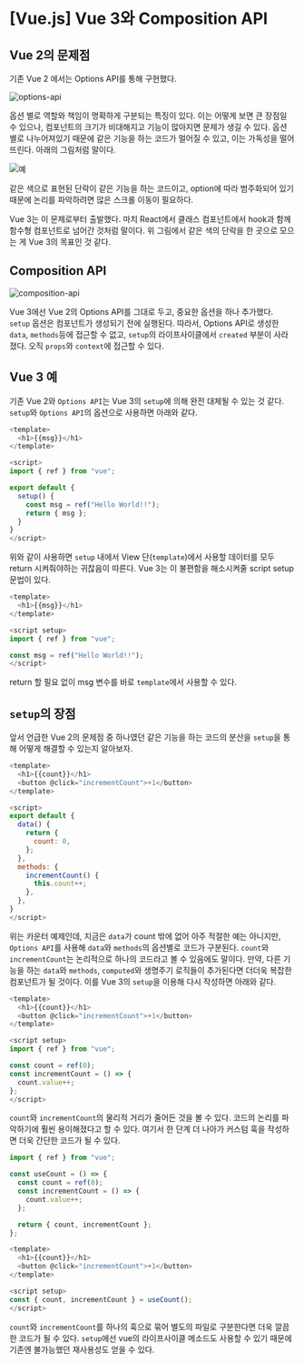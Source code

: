 # [Vue.js] Vue 3와 Composition API

## Vue 2의 문제점

기존 Vue 2 에서는 Options API를 통해 구현했다.

![options-api](../../../assets/img/posts/vuejs/000-vue3-001-options-api.jpg)

옵션 별로 역할와 책임이 명확하게 구분되는 특징이 있다. 이는 어떻게 보면 큰 장점일 수 있으나, 컴포넌트의 크기가 비대해지고 기능이 많아지면 문제가 생길 수 있다. 옵션 별로 나누어져있기 때문에 같은 기능을 하는 코드가 멀어질 수 있고, 이는 가독성을 떨어뜨린다. 아래의 그림처럼 말이다.

![예](../../../assets/img/posts/vuejs/000-vue3-002-comp.png)

같은 색으로 표현된 단락이 같은 기능을 하는 코드이고, option에 따라 범주화되어 있기 때문에 논리를 파악하려면 많은 스크롤 이동이 필요하다.

Vue 3는 이 문제로부터 출발했다. 마치 React에서 클래스 컴포넌트에서 hook과 함께 함수형 컴포넌트로 넘어간 것처럼 말이다. 위 그림에서 같은 색의 단락을 한 곳으로 모으는 게 Vue 3의 목표인 것 같다.

## Composition API

![composition-api](../../../assets/img/posts/vuejs/000-vue3-003-composition-api.jpg)

Vue 3에선 Vue 2의 Options API를 그대로 두고, 중요한 옵션을 하나 추가했다. `setup` 옵션은 컴포넌트가 생성되기 전에 실행된다. 따라서, Options API로 생성한 `data`, `methods`등에 접근할 수 없고, `setup`의 라이프사이클에서 `created` 부분이 사라졌다. 오직 `props`와 `context`에 접근할 수 있다.

## Vue 3 예

기존 Vue 2와 `Options API`는 Vue 3의 `setup`에 의해 완전 대체될 수 있는 것 같다. `setup`와 `Options API`의 옵션으로 사용하면 아래와 같다.

```javascript
<template>
  <h1>{{msg}}</h1>
</template>

<script>
import { ref } from "vue";

export default {
  setup() {
    const msg = ref("Hello World!!");
    return { msg };
  }
}
</script>
```

위와 같이 사용하면 `setup` 내에서 View 단(`template`)에서 사용할 데이터를 모두 return 시켜줘야하는 귀찮음이 따른다. Vue 3는 이 불편함을 해소시켜줄 script setup 문법이 있다.

```javascript
<template>
  <h1>{{msg}}</h1>
</template>

<script setup>
import { ref } from "vue";

const msg = ref("Hello World!!");
</script>
```

return 할 필요 없이 msg 변수를 바로 `template`에서 사용할 수 있다.

## `setup`의 장점

앞서 언급한 Vue 2의 문제점 중 하나였던 같은 기능을 하는 코드의 분산을 `setup`을 통해 어떻게 해결할 수 있는지 알아보자.

```javascript
<template>
  <h1>{{count}}</h1>
  <button @click="incrementCount">+1</button>
</template>

<script>
export default {
  data() {
    return {
      count: 0,
    };
  },
  methods: {
    incrementCount() {
      this.count++;
    },
  },
}
</script>
```

위는 카운터 예제인데, 지금은 `data`가 count 밖에 없어 아주 적절한 예는 아니지만, `Options API`를 사용해 `data`와 `methods`의 옵션별로 코드가 구분된다. `count`와 `incrementCount`는 논리적으로 하나의 코드라고 볼 수 있음에도 말이다. 만약, 다른 기능을 하는 `data`와 `methods`, `computed`와 생명주기 로직들이 추가된다면 더더욱 복잡한 컴포넌트가 될 것이다. 이를 Vue 3의 `setup`을 이용해 다시 작성하면 아래와 같다.

```javascript
<template>
  <h1>{{count}}</h1>
  <button @click="incrementCount">+1</button>
</template>

<script setup>
import { ref } from "vue";

const count = ref(0);
const incrementCount = () => {
  count.value++;
};
</script>
```

`count`와 `incrementCount`의 물리적 거리가 줄어든 것을 볼 수 있다. 코드의 논리를 파악하기에 훨씬 용이해졌다고 할 수 있다. 여기서 한 단계 더 나아가 커스텀 훅을 작성하면 더욱 간단한 코드가 될 수 있다.

```javascript
import { ref } from "vue";

const useCount = () => {
  const count = ref(0);
  const incrementCount = () => {
    count.value++;
  };

  return { count, incrementCount };
};
```

```javascript
<template>
  <h1>{{count}}</h1>
  <button @click="incrementCount">+1</button>
</template>

<script setup>
const { count, incrementCount } = useCount();
</script>
```

`count`와 `incrementCount`를 하나의 훅으로 묶어 별도의 파일로 구분한다면 더욱 깔끔한 코드가 될 수 있다. `setup`에선 vue의 라이프사이클 메소드도 사용할 수 있기 때문에 기존엔 불가능했던 재사용성도 얻을 수 있다.

